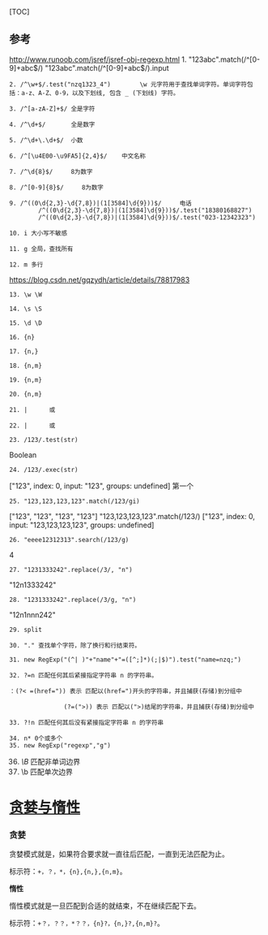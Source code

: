[TOC]
## 参考
http://www.runoob.com/jsref/jsref-obj-regexp.html
    1. "123abc".match(/^[0-9]+abc$/)    "123abc".match(/^[0-9]+abc$/).input

    2. /^\w+$/.test("nzq1323_4")        \w 元字符用于查找单词字符。单词字符包括：a-z、A-Z、0-9，以及下划线, 包含 _ (下划线) 字符。
    
    3. /^[a-zA-Z]+$/ 全是字符
    
    4. /^\d+$/       全是数字
    
    5. /^\d+\.\d+$/  小数
    
    6. /^[\u4E00-\u9FA5]{2,4}$/    中文名称
    
    7. /^\d{8}$/     8为数字
    
    8. /^[0-9]{8}$/     8为数字
    
    9. /^((0\d{2,3}-\d{7,8})|(1[3584]\d{9}))$/     电话
            /^((0\d{2,3}-\d{7,8})|(1[3584]\d{9}))$/.test("18380168827")
            /^((0\d{2,3}-\d{7,8})|(1[3584]\d{9}))$/.test("023-12342323")
    
    10. i 大小写不敏感
    
    11. g 全局，查找所有
    
    12. m 多行
https://blog.csdn.net/gqzydh/article/details/78817983

    13. \w \W
    
    14. \s \S
    
    15. \d \D
    
    16. {n}
    
    17. {n,}
    
    18. {n,m}
    
    19. {n,m}
    
    20. {n,m}
    
    21. |      或
    
    22. |      或
    
    23. /123/.test(str)
Boolean

    24. /123/.exec(str)
["123", index: 0, input: "123", groups: undefined]
第一个

    25. "123,123,123,123".match(/123/gi)
["123", "123", "123", "123"]
        "123,123,123,123".match(/123/)
["123", index: 0, input: "123,123,123,123", groups: undefined]

    26. "eeee12312313".search(/123/g)
4

    27. "1231333242".replace(/3/, "n")
"12n1333242"

    28. "1231333242".replace(/3/g, "n")
"12n1nnn242"

    29. split
    
    30. "." 查找单个字符，除了换行和行结束符。
    
    31. new RegExp("(^| )"+"name"+"=([^;]*)(;|$)").test("name=nzq;")
    
    32. ?=n	匹配任何其后紧接指定字符串 n 的字符串。
    
    ：(?< =(href=")) 表示 匹配以(href=")开头的字符串，并且捕获(存储)到分组中
    
                   (?=(">)) 表示 匹配以(">)结尾的字符串，并且捕获(存储)到分组中
    
    33. ?!n 匹配任何其后没有紧接指定字符串 n 的字符串
    
    34. n* 0个或多个
    35. new RegExp("regexp","g")

36. *\B* 匹配非单词边界
37. \b 匹配单次边界

# [贪婪与惰性](https://www.cnblogs.com/yuaima/p/5258513.html)

### 贪婪

贪婪模式就是，如果符合要求就一直往后匹配，一直到无法匹配为止。

标示符：`+，？，*，{n},{n,},{n,m}`。

**惰性**

惰性模式就是一旦匹配到合适的就结束，不在继续匹配下去。

标示符：`+？，？？，*？？，{n}?，{n,}?,{n,m}?`。